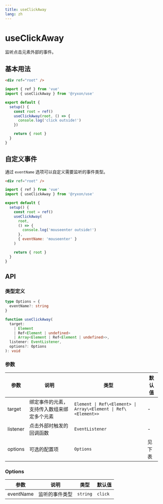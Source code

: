 ```yaml
---
title: useClickAway
lang: zh
---
```


# useClickAway

监听点击元素外部的事件。

## 基本用法

```html
<div ref="root" />
```

```js
import { ref } from 'vue'
import { useClickAway } from '@ryxon/use'

export default {
  setup() {
    const root = ref()
    useClickAway(root, () => {
      console.log('click outside!')
    })

    return { root }
  }
}
```

## 自定义事件

通过 `eventName` 选项可以自定义需要监听的事件类型。

```html
<div ref="root" />
```

```js
import { ref } from 'vue'
import { useClickAway } from '@ryxon/use'

export default {
  setup() {
    const root = ref()
    useClickAway(
      root,
      () => {
        console.log('mouseenter outside!')
      },
      { eventName: 'mouseenter' }
    )

    return { root }
  }
}
```

## API

### 类型定义

```ts
type Options = {
  eventName?: string
}

function useClickAway(
  target:
    | Element
    | Ref<Element | undefined>
    | Array<Element | Ref<Element | undefined>>,
  listener: EventListener,
  options?: Options
): void
```

### 参数

| 参数 | 说明 | 类型 | 默认值 |
| --- | --- | --- | --- |
| target | 绑定事件的元素，支持传入数组来绑定多个元素 | `Element \| Ref\<Element> \| Array\<Element \| Ref\<Element>>` | - |
| listener | 点击外部时触发的回调函数 | `EventListener` | - |
| options | 可选的配置项 | `Options` | 见下表 |

### Options

| 参数      | 说明           | 类型     | 默认值  |
| --------- | -------------- | -------- | ------- |
| eventName | 监听的事件类型 | `string` | `click` |
